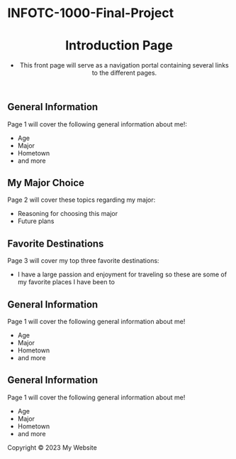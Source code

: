 # INFOTC-1000-Final-Project
<!DOCTYPE html>
<html>
<head>
	<meta charset="UTF-8">
	<meta name="viewport" content="width=device-width, initial-scale=1.0">
	<link rel="stylesheet" href="styles.css">
</head>
<body>
	<header>
		<h1>Introduction Page</h1>
		<nav>
			<ul>
				<li>This front page will serve as a navigation portal containing several links to the different pages.</li>
			</ul>
		</nav>
	</header>
	<main>
		<section>
			<h2>General Information</h2>
			<p>Page 1 will cover the following general information about me!:</p>
        <ul>
          <li>Age</li>
          <li>Major</li>
          <li>Hometown</li>
          <li>and more</li>
        </ul>
		</section>
		<section>
			<h2>My Major Choice</h2>
      <p>Page 2 will cover these topics regarding my major:</p>
			<ul>
				<li>Reasoning for choosing this major</li>
				<li>Future plans</li>
			</ul>
		</section>
    <section>
			<h2>Favorite Destinations</h2>
			<p>Page 3 will cover my top three favorite destinations:</p>
        <ul>
          <li>I have a large passion and enjoyment for traveling so these are some of my favorite places I have been to</li>
        </ul>
		</section>
    <section>
			<h2>General Information</h2>
			<p>Page 1 will cover the following general information about me!</p>
        <ul>
          <li>Age</li>
          <li>Major</li>
          <li>Hometown</li>
          <li>and more</li>
        </ul>
		</section>
    <section>
			<h2>General Information</h2>
			<p>Page 1 will cover the following general information about me!</p>
        <ul>
          <li>Age</li>
          <li>Major</li>
          <li>Hometown</li>
          <li>and more</li>
        </ul>
		</section>
	</main>
	<footer>
		<p>Copyright © 2023 My Website</p>
	</footer>
</body>
</html>
